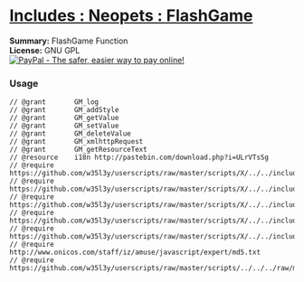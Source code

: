 
# [Includes : Neopets : FlashGame](.)

**Summary:** FlashGame Function<br />
**License:** GNU GPL<br />
[![PayPal - The safer, easier way to pay online!](https://www.paypalobjects.com/en_US/i/btn/btn_donate_SM.gif "PayPal - The safer, easier way to pay online!")](http://goo.gl/Fv19S)
### Usage
```
// @grant		GM_log
// @grant		GM_addStyle
// @grant		GM_getValue
// @grant		GM_setValue
// @grant		GM_deleteValue
// @grant		GM_xmlhttpRequest
// @grant		GM_getResourceText
// @resource	i18n http://pastebin.com/download.php?i=ULrVTsSg
// @require		https://github.com/w35l3y/userscripts/raw/master/scripts/X/../../includes/Includes_I18n/87940.user.js
// @require		https://github.com/w35l3y/userscripts/raw/master/scripts/X/../../includes/Includes_XPath/63808.user.js
// @require		https://github.com/w35l3y/userscripts/raw/master/scripts/X/../../includes/Includes_Translate/85618.user.js
// @require		https://github.com/w35l3y/userscripts/raw/master/scripts/X/../../includes/Includes_ShowMyCode/69584.user.js
// @require		https://github.com/w35l3y/userscripts/raw/master/scripts/X/../../includes/Includes_HttpRequest/56489.user.js
// @require		http://www.onicos.com/staff/iz/amuse/javascript/expert/md5.txt
// @require		https://github.com/w35l3y/userscripts/raw/master/scripts/../../../raw/master/includes/Includes_Neopets_FlashGame/127696.user.js
```

